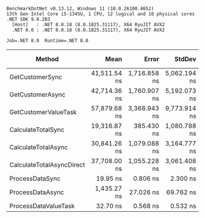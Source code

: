 ```

BenchmarkDotNet v0.13.12, Windows 11 (10.0.26100.4652)
13th Gen Intel Core i5-1345U, 1 CPU, 12 logical and 10 physical cores
.NET SDK 9.0.203
  [Host]   : .NET 8.0.18 (8.0.1825.31117), X64 RyuJIT AVX2
  .NET 8.0 : .NET 8.0.18 (8.0.1825.31117), X64 RyuJIT AVX2

Job=.NET 8.0  Runtime=.NET 8.0  

```
| Method                    | Mean         | Error        | StdDev       | Median       | Ratio | RatioSD | Gen0    | Gen1   | Allocated | Alloc Ratio |
|-------------------------- |-------------:|-------------:|-------------:|-------------:|------:|--------:|--------:|-------:|----------:|------------:|
| GetCustomerSync           | 41,511.54 ns | 1,716.858 ns | 5,062.194 ns | 40,485.35 ns | 1.000 |    0.00 | 12.2070 | 1.9531 |   77456 B |       1.000 |
| GetCustomerAsync          | 42,714.36 ns | 1,760.907 ns | 5,192.073 ns | 43,167.24 ns | 1.050 |    0.21 | 12.2070 | 1.9531 |   77608 B |       1.002 |
| GetCustomerValueTask      | 57,879.68 ns | 3,368.943 ns | 9,773.914 ns | 62,016.53 ns | 1.423 |    0.30 | 12.2070 | 1.9531 |   77656 B |       1.003 |
| CalculateTotalSync        | 19,316.87 ns |   385.430 ns | 1,080.788 ns | 19,410.39 ns | 0.480 |    0.06 |       - |      - |      40 B |       0.001 |
| CalculateTotalAsync       | 30,841.26 ns | 1,079.088 ns | 3,164.777 ns | 30,549.47 ns | 0.755 |    0.12 |  0.0610 |      - |     432 B |       0.006 |
| CalculateTotalAsyncDirect | 37,708.00 ns | 1,055.228 ns | 3,061.408 ns | 36,770.64 ns | 0.924 |    0.12 |       - |      - |     206 B |       0.003 |
| ProcessDataSync           |     19.95 ns |     0.806 ns |     2.300 ns |     18.72 ns | 0.000 |    0.00 |  0.0127 |      - |      80 B |       0.001 |
| ProcessDataAsync          |  1,435.27 ns |    27.026 ns |    69.762 ns |  1,406.69 ns | 0.036 |    0.00 |  0.0439 |      - |     279 B |       0.004 |
| ProcessDataValueTask      |     32.70 ns |     0.568 ns |     0.532 ns |     32.63 ns | 0.001 |    0.00 |  0.0127 |      - |      80 B |       0.001 |
